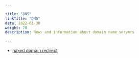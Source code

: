 ```yaml
---

title: "DNS"  
linkTitle: "DNS"  
date: 2022-01-30  
weight: 70  
description: News and information about domain name servers

---
```


* [naked domain redirect](http://wwwizer.com/naked-domain-redirect)
